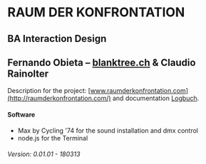 # RAUM DER KONFRONTATION
## BA Interaction Design
## Fernando Obieta – [blanktree.ch](https://blanktree.ch/) & Claudio Rainolter

Description for the project: [www.raumderkonfrontation.com](http://raumderkonfrontation.com/) and documentation [Logbuch](http://logbuch.raumderkonfrontation.com/).

#### Software
- Max by Cycling '74 for the sound installation and dmx control
- node.js for the Terminal

###### Version: 0.01.01 - 180313